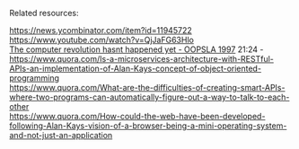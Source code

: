 
Related resources:

https://news.ycombinator.com/item?id=11945722  
https://www.youtube.com/watch?v=QjJaFG63Hlo  
[The computer revolution hasnt happened yet - OOPSLA 1997](https://www.youtube.com/watch?v=oKg1hTOQXoY) 21:24 - 
https://www.quora.com/Is-a-microservices-architecture-with-RESTful-APIs-an-implementation-of-Alan-Kays-concept-of-object-oriented-programming  
https://www.quora.com/What-are-the-difficulties-of-creating-smart-APIs-where-two-programs-can-automatically-figure-out-a-way-to-talk-to-each-other  
https://www.quora.com/How-could-the-web-have-been-developed-following-Alan-Kays-vision-of-a-browser-being-a-mini-operating-system-and-not-just-an-application  
